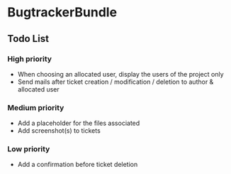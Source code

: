 BugtrackerBundle
================

Todo List
---------

### High priority

- When choosing an allocated user, display the users of the project only
- Send mails after ticket creation / modification / deletion to author & allocated user

### Medium priority

- Add a placeholder for the files associated
- Add screenshot(s) to tickets

### Low priority

- Add a confirmation before ticket deletion
